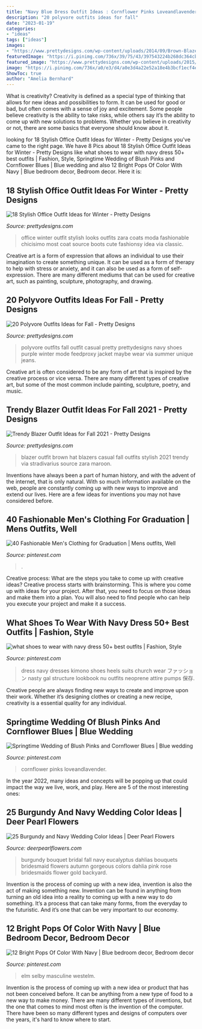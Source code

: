```yaml
---
title: "Navy Blue Dress Outfit Ideas : Cornflower Pinks Loveandlavender"
description: "20 polyvore outfits ideas for fall"
date: "2023-01-19"
categories:
- "ideas"
tags: ["ideas"]
images:
- "https://www.prettydesigns.com/wp-content/uploads/2014/09/Brown-Blazer-Outfit-with-a-Hat.jpg"
featuredImage: "https://i.pinimg.com/736x/39/75/43/397543224b268dc364cb74288294426f.jpg"
featured_image: "https://www.prettydesigns.com/wp-content/uploads/2015/09/20-polyvore-outfits-ideas-for-fall18.jpg"
image: "https://i.pinimg.com/736x/a0/e3/d4/a0e3d4a22e52a18e4b3bcf1ecf4e1bb9.jpg"
ShowToc: true
author: "Amelia Bernhard"
---
```



What is creativity?
Creativity is defined as a special type of thinking that allows for new ideas and possibilities to form. It can be used for good or bad, but often comes with a sense of joy and excitement. Some people believe creativity is the ability to take risks, while others say it’s the ability to come up with new solutions to problems. Whether you believe in creativity or not, there are some basics that everyone should know about it.

	

		
looking for 18 Stylish Office Outfit Ideas for Winter - Pretty Designs you've came to the right page. We have 8 Pics about 18 Stylish Office Outfit Ideas for Winter - Pretty Designs like what shoes to wear with navy dress 50+ best outfits | Fashion, Style, Springtime Wedding of Blush Pinks and Cornflower Blues | Blue wedding and also 12 Bright Pops Of Color With Navy | Blue bedroom decor, Bedroom decor. Here it is:
		
    
## 18 Stylish Office Outfit Ideas For Winter - Pretty Designs

<img loading=lazy src="https://www.prettydesigns.com/wp-content/uploads/2017/12/18-stylish-office-outfit-ideas-for-winter-2018-4.jpg" onerror="this.onerror=null;this.src='https://tse2.mm.bing.net/th?id=OIP.NN4fnL1K6dpDo2nLV3qkKwHaK2&amp;pid=15.1';" alt="18 Stylish Office Outfit Ideas for Winter - Pretty Designs">

_Source: prettydesigns.com_

>office winter outfit stylish looks outfits zara coats moda fashionable chicisimo most coat source boots cute fashionsy idea via classic. 

	

Creative art is a form of expression that allows an individual to use their imagination to create something unique. It can be used as a form of therapy to help with stress or anxiety, and it can also be used as a form of self-expression. There are many different mediums that can be used for creative art, such as painting, sculpture, photography, and drawing.

    
## 20 Polyvore Outfits Ideas For Fall - Pretty Designs

<img loading=lazy src="https://www.prettydesigns.com/wp-content/uploads/2015/09/20-polyvore-outfits-ideas-for-fall18.jpg" onerror="this.onerror=null;this.src='https://tse3.mm.bing.net/th?id=OIP.exeRzRYz4HkNca5rNS-RqAHaKW&amp;pid=15.1';" alt="20 Polyvore Outfits Ideas for Fall - Pretty Designs">

_Source: prettydesigns.com_

>polyvore outfits fall outfit casual pretty prettydesigns navy shoes purple winter mode feedproxy jacket maybe wear via summer unique jeans. 

	

Creative art is often considered to be any form of art that is inspired by the creative process or vice versa. There are many different types of creative art, but some of the most common include painting, sculpture, poetry, and music.

    
## Trendy Blazer Outfit Ideas For Fall 2021 - Pretty Designs

<img loading=lazy src="https://www.prettydesigns.com/wp-content/uploads/2014/09/Brown-Blazer-Outfit-with-a-Hat.jpg" onerror="this.onerror=null;this.src='https://tse2.mm.bing.net/th?id=OIP.T_VfDUU3jTF5sGvki8kAuAHaK3&amp;pid=15.1';" alt="Trendy Blazer Outfit Ideas for Fall 2021 - Pretty Designs">

_Source: prettydesigns.com_

>blazer outfit brown hat blazers casual fall outfits stylish 2021 trendy via stradivarius source zara maroon. 

	

Inventions have always been a part of human history, and with the advent of the internet, that is only natural. With so much information available on the web, people are constantly coming up with new ways to improve and extend our lives. Here are a few ideas for inventions you may not have considered before.

    
## 40 Fashionable Men&#039;s Clothing For Graduation | Mens Outfits, Well

<img loading=lazy src="https://i.pinimg.com/736x/39/75/43/397543224b268dc364cb74288294426f.jpg" onerror="this.onerror=null;this.src='https://tse3.mm.bing.net/th?id=OIP.VJsfZEnhk2ccO2v3oeafgQHaJ3&amp;pid=15.1';" alt="40 Fashionable Men&#039;s Clothing for Graduation | Mens outfits, Well">

_Source: pinterest.com_

>. 

	

Creative process: What are the steps you take to come up with creative ideas?
Creative process starts with brainstorming. This is where you come up with ideas for your project. After that, you need to focus on those ideas and make them into a plan. You will also need to find people who can help you execute your project and make it a success.

    
## What Shoes To Wear With Navy Dress 50+ Best Outfits | Fashion, Style

<img loading=lazy src="https://i.pinimg.com/736x/a0/e3/d4/a0e3d4a22e52a18e4b3bcf1ecf4e1bb9.jpg" onerror="this.onerror=null;this.src='https://tse2.mm.bing.net/th?id=OIP.5HhQztgQ_d9ODP-JhRUD5wHaTP&amp;pid=15.1';" alt="what shoes to wear with navy dress 50+ best outfits | Fashion, Style">

_Source: pinterest.com_

>dress navy dresses kimono shoes heels suits church wear ファッション nasty gal structure lookbook nu outfits neoprene attire pumps 保存. 

	

Creative people are always finding new ways to create and improve upon their work. Whether it’s designing clothes or creating a new recipe, creativity is a essential quality for any individual.

    
## Springtime Wedding Of Blush Pinks And Cornflower Blues | Blue Wedding

<img loading=lazy src="https://i.pinimg.com/736x/e5/87/d6/e587d6e43f9782cabf35c0df61ecea7b.jpg" onerror="this.onerror=null;this.src='https://tse3.mm.bing.net/th?id=OIP.0TK3DZFLQPs8UCpC5reYgwHaLH&amp;pid=15.1';" alt="Springtime Wedding of Blush Pinks and Cornflower Blues | Blue wedding">

_Source: pinterest.com_

>cornflower pinks loveandlavender. 

	

In the year 2022, many ideas and concepts will be popping up that could impact the way we live, work, and play. Here are 5 of the most interesting ones:

    
## 25 Burgundy And Navy Wedding Color Ideas | Deer Pearl Flowers

<img loading=lazy src="http://www.deerpearlflowers.com/wp-content/uploads/2017/04/fall-bridal-bouquet-with-eucalyptus-and-burgundy-dahlias.jpg" onerror="this.onerror=null;this.src='https://tse2.mm.bing.net/th?id=OIP.XjG8aj-bXxk-wl-EZh-vBgHaLH&amp;pid=15.1';" alt="25 Burgundy and Navy Wedding Color Ideas | Deer Pearl Flowers">

_Source: deerpearlflowers.com_

>burgundy bouquet bridal fall navy eucalyptus dahlias bouquets bridesmaid flowers autumn gorgeous colors dahlia pink rose bridesmaids flower gold backyard. 

	

Invention is the process of coming up with a new idea, invention is also the act of making something new. Invention can be found in anything from turning an old idea into a reality to coming up with a new way to do something. It’s a process that can take many forms, from the everyday to the futuristic. And it’s one that can be very important to our economy.

    
## 12 Bright Pops Of Color With Navy | Blue Bedroom Decor, Bedroom Decor

<img loading=lazy src="https://i.pinimg.com/736x/a6/49/86/a6498637a53e4692ced80ae6e40ae6fd.jpg" onerror="this.onerror=null;this.src='https://tse1.mm.bing.net/th?id=OIP.1f0An2iFHPKgXAvyQQOo_gHaKa&amp;pid=15.1';" alt="12 Bright Pops Of Color With Navy | Blue bedroom decor, Bedroom decor">

_Source: pinterest.com_

>elm selby masculine westelm. 

	

Invention is the process of coming up with a new idea or product that has not been conceived before. It can be anything from a new type of food to a new way to make money. There are many different types of inventions, but the one that comes to mind most often is the invention of the computer. There have been so many different types and designs of computers over the years, it's hard to know where to start.

